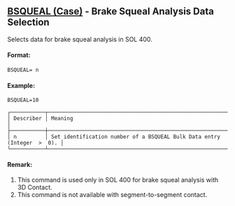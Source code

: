 ## [BSQUEAL (Case)](https://help.hexagonmi.com/bundle/MSC_Nastran_2022.4/page/Nastran_Combined_Book/qrg/casecontrol4a/TOC.BSQUEAL.Case.xhtml) - Brake Squeal Analysis Data Selection

Selects data for brake squeal analysis in SOL 400.

#### Format:

```nastran
BSQUEAL= n
```

#### Example:

```nastran
BSQUEAL=10
```

```text
┌───────────┬─────────────────────────────────────────────────────────────────────────┐
│ Describer │ Meaning                                                                 │
├───────────┼─────────────────────────────────────────────────────────────────────────┤
│ n         │ Set identification number of a BSQUEAL Bulk Data entry (Integer  >  0). │
└───────────┴─────────────────────────────────────────────────────────────────────────┘
```

#### Remark:

1. This command is used only in SOL 400 for brake squeal analysis with 3D Contact.
2. This command is not available with segment-to-segment contact.
